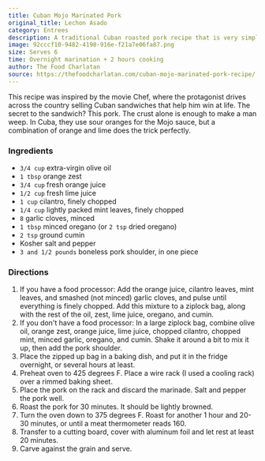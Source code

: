 ```yaml
---
title: Cuban Mojo Marinated Pork
original_title: Lechon Asado
category: Entrees
description: A traditional Cuban roasted pork recipe that is very simple, yet packed with tons of flavor. There is nothing to this pork except an amazing marinade, but it is honestly some of the best meat I’ve ever put in my mouth. Just look at that crust!
image: 92cccf10-9482-4198-916e-f21a7e06fa87.png
size: Serves 6
time: Overnight marination + 2 hours cooking
author: The Food Charlatan
source: https://thefoodcharlatan.com/cuban-mojo-marinated-pork-recipe/
---
```


This recipe was inspired by the movie Chef, where the protagonist drives across the country selling Cuban sandwiches that help him win at life. The secret to the sandwich? This pork. The crust alone is enough to make a man weep. In Cuba, they use sour oranges for the Mojo sauce, but a combination of orange and lime does the trick perfectly.

### Ingredients

* `3/4 cup` extra-virgin olive oil
* `1 tbsp` orange zest
* `3/4 cup` fresh orange juice
* `1/2 cup` fresh lime juice
* `1 cup` cilantro, finely chopped
* `1/4 cup` lightly packed mint leaves, finely chopped
* `8` garlic cloves, minced
* `1 tbsp` minced oregano (or `2 tsp` dried oregano)
* `2 tsp` ground cumin
* Kosher salt and pepper
* `3 and 1/2 pounds` boneless pork shoulder, in one piece

### Directions

1. If you have a food processor: Add the orange juice, cilantro leaves, mint leaves, and smashed (not minced) garlic cloves, and pulse until everything is finely chopped. Add this mixture to a ziplock bag, along with the rest of the oil, zest, lime juice, oregano, and cumin.
2. If you don't have a food processor: In a large ziplock bag, combine olive oil, orange zest, orange juice, lime juice, chopped cilantro, chopped mint, minced garlic, oregano, and cumin. Shake it around a bit to mix it up, then add the pork shoulder.
3. Place the zipped up bag in a baking dish, and put it in the fridge overnight, or several hours at least.
4. Preheat oven to 425 degrees F. Place a wire rack (I used a cooling rack) over a rimmed baking sheet.
5. Place the pork on the rack and discard the marinade. Salt and pepper the pork well.
6. Roast the pork for 30 minutes. It should be lightly browned.
7. Turn the oven down to 375 degrees F. Roast for another 1 hour and 20-30 minutes, or until a meat thermometer reads 160.
8. Transfer to a cutting board, cover with aluminum foil and let rest at least 20 minutes.
9. Carve against the grain and serve.